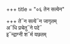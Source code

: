 +++
title = "०६ तेन सत्येन"

+++
ते᳓न सत्ये᳓न जागृतम्  
अ᳓धि प्रचेतु᳓ने पदे᳓  
इ᳓न्द्राग्नी श᳓र्म यछतम्